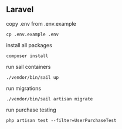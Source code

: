 

## Laravel

copy .env from .env.example

`cp .env.example .env`

install all packages

`composer install`

run sail containers

`./vendor/bin/sail up`

run migrations

`./vendor/bin/sail artisan migrate`


run purchase testing

`php artisan test --filter=UserPurchaseTest
`
